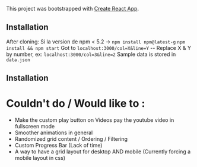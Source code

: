This project was bootstrapped with [Create React App](https://github.com/facebookincubator/create-react-app).

## Installation

After cloning:
Si la version de npm < 5.2 -> `npm install npm@latest-g`
`npm install && npm start`
Got to `localhost:3000/col=X&line=Y` -- Replace X & Y by number, ex: `localhost:3000/col=3&line=2`
Sample data is stored in `data.json`

## Installation

# Couldn't do / Would like to :
* Make the custom play button on Videos pay the youtube video in fullscreen mode
* Smoother animations in general
* Randomized grid content / Ordering / Filtering
* Custom Progress Bar (Lack of time)
* A way to have a grid layout for desktop AND mobile (Currently forcing a mobile layout in css)
